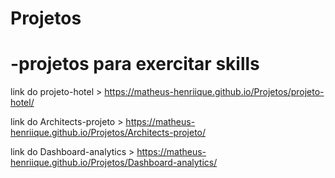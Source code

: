 # Projetos
-projetos para exercitar skills
   ===============
link do projeto-hotel > https://matheus-henriique.github.io/Projetos/projeto-hotel/

link do Architects-projeto > https://matheus-henriique.github.io/Projetos/Architects-projeto/

link do Dashboard-analytics > https://matheus-henriique.github.io/Projetos/Dashboard-analytics/
